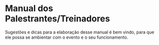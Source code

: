 # Manual dos Palestrantes/Treinadores

Sugestões e dicas para a elaboração desse manual é bem vindo, para que ele possa se ambientar com o evento e o seu funcionamento.